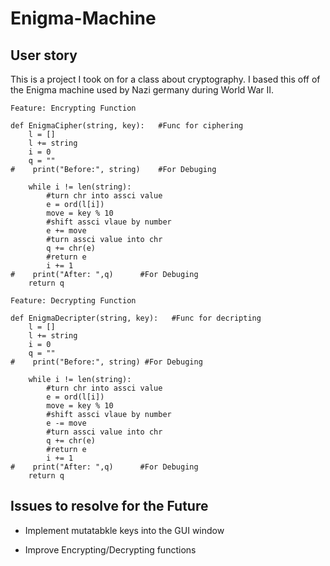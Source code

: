 # Enigma-Machine

User story
---

This is a project I took on for a class about cryptography. I based this off of the Enigma machine used by Nazi germany during World War II.  
```gherkin=
Feature: Encrypting Function

def EnigmaCipher(string, key):   #Func for ciphering 
    l = []
    l += string
    i = 0
    q = ""
#    print("Before:", string)    #For Debuging
    
    while i != len(string):
        #turn chr into assci value 
        e = ord(l[i])
        move = key % 10
        #shift assci vlaue by number
        e += move
        #turn assci value into chr 
        q += chr(e)
        #return e
        i += 1
#    print("After: ",q)      #For Debuging
    return q
```

```gherkin=
Feature: Decrypting Function

def EnigmaDecripter(string, key):   #Func for decripting 
    l = []
    l += string
    i = 0
    q = ""
#    print("Before:", string) #For Debuging
    
    while i != len(string):
        #turn chr into assci value 
        e = ord(l[i])
        move = key % 10
        #shift assci vlaue by number 
        e -= move
        #turn assci value into chr 
        q += chr(e)
        #return e
        i += 1
#    print("After: ",q)      #For Debuging
    return q
```

## Issues to resolve for the Future 
 
* Implement mutatabkle keys into the GUI window 

* Improve Encrypting/Decrypting functions


